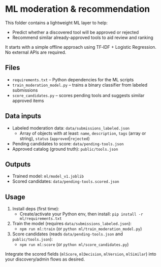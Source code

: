 # ML moderation & recommendation

This folder contains a lightweight ML layer to help:
- Predict whether a discovered tool will be approved or rejected
- Recommend similar already-approved tools to aid review and ranking

It starts with a simple offline approach using TF‑IDF + Logistic Regression.
No external APIs are required.

## Files
- `requirements.txt` – Python dependencies for the ML scripts
- `train_moderation_model.py` – trains a binary classifier from labeled submissions
- `score_candidates.py` – scores pending tools and suggests similar approved items

## Data inputs
- Labeled moderation data: `data/submissions_labeled.json`
  - Array of objects with at least: `name`, `description`, `tags` (array or string), `status` (`approved`|`rejected`)
- Pending candidates to score: `data/pending-tools.json`
- Approved catalog (ground truth): `public/tools.json`

## Outputs
- Trained model: `ml/model_v1.joblib`
- Scored candidates: `data/pending-tools.scored.json`

## Usage
1) Install deps (first time):
   - Create/activate your Python env, then install: `pip install -r ml/requirements.txt`
2) Train the model (requires `data/submissions_labeled.json`):
   - `npm run ml:train` (or `python ml/train_moderation_model.py`)
3) Score candidates (reads `data/pending-tools.json` and `public/tools.json`):
   - `npm run ml:score` (or `python ml/score_candidates.py`)

Integrate the scored fields (`mlScore`, `mlDecision`, `mlVersion`, `mlSimilar`) into your discovery/admin flows as desired.
